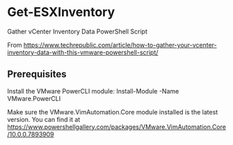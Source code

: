 # Get-ESXInventory
Gather vCenter Inventory Data PowerShell Script

From https://www.techrepublic.com/article/how-to-gather-your-vcenter-inventory-data-with-this-vmware-powershell-script/

## Prerequisites

Install the VMware PowerCLI module: Install-Module -Name VMware.PowerCLI

Make sure the VMware.VimAutomation.Core module installed is the latest version. You can find it at https://www.powershellgallery.com/packages/VMware.VimAutomation.Core/10.0.0.7893909
